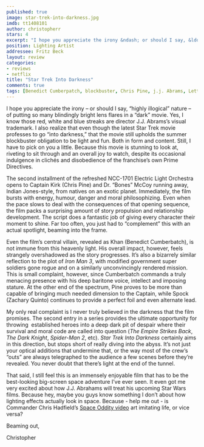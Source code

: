 ```yaml
---
published: true
image: star-trek-into-darkness.jpg
imdb: tt1408101
author: christopherr
stars: 4
excerpt: "I hope you appreciate the irony &ndash; or should I say, &ldquo;highly illogical&rdquo; nature &ndash; of putting so many blindingly bright lens flares in a &ldquo;dark&rdquo; movie. Yes, I know those red, white and blue streaks are director J.J. Abrams&rsquo;s visual trademark. I also realize that even though the latest Star Trek movie professes to go &ldquo;into darkness,&rdquo; that the movie still upholds the summer blockbuster obligation to be light and fun. Both in form and content. Still, I have to pick on you a little. Because this movie is stunning to look at, riveting to sit through and an overall joy to watch, despite its occasional indulgence in clich&eacute;s and disobedience of the franchise&#8217;s own Prime Directives."
position: Lighting Artist
addressee: Fritz Beck
layout: review
categories:
- reviews
- netflix
title: "Star Trek Into Darkness"
comments: true
tags: [Benedict Cumberpatch, blockbuster, Chris Pine, j.j. Abrams, Letters, Oscars 2014, sci-fi, Sequel, Star Trek, summer, Zachary Quinto]
---
```

<p>I hope you appreciate the irony &ndash; or should I say, &ldquo;highly illogical&rdquo; nature &ndash; of putting so many blindingly bright lens flares in a &ldquo;dark&rdquo; movie. Yes, I know those red, white and blue streaks are director J.J. Abrams&rsquo;s visual trademark. I also realize that even though the latest Star Trek movie professes to go &ldquo;into darkness,&rdquo; that the movie still upholds the summer blockbuster obligation to be light and fun. Both in form and content. Still, I have to pick on you a little. Because this movie is stunning to look at, riveting to sit through and an overall joy to watch, despite its occasional indulgence in clich&eacute;s and disobedience of the franchise&#8217;s own Prime Directives.</p>
<p>The second installment of the refreshed NCC-1701 Electric Light Orchestra opens to Captain Kirk (Chris Pine) and Dr. &ldquo;Bones&rdquo; McCoy running away, Indian Jones-style, from natives on an exotic planet. Immediately, the film bursts with energy, humour, danger and moral philosophizing. Even when the pace slows to deal with the consequences of that opening sequence, the film packs a surprising amount of story propulsion and relationship development. The script does a fantastic job of giving every character their moment to shine. Far too often, you just had to &ldquo;complement&rdquo; this with an actual spotlight, beaming into the frame.</p>
<p>Even the film&rsquo;s central villain, revealed as Khan (Benedict Cumberbatch), is not immune from this heavenly light. His overall impact, however, feels strangely overshadowed as the story progresses. It&rsquo;s also a bizarrely similar reflection to the plot of <em>Iron Man 3</em>, with modified government super soldiers gone rogue and on a similarly unconvincingly rendered mission. This is small complaint, however, since Cumberbatch commands a truly menacing presence with his deep baritone voice, intellect and imposing stature. At the other end of the spectrum, Pine proves to be more than capable of bringing much needed dimension to the Captain, while Spock (Zachary Quinto) continues to provide a perfect foil and even alternate lead.</p>
<p>My only real complaint is I never truly believed in the darkness that the film promises. The second entry in a series provides the ultimate opportunity for throwing &nbsp;established heroes into a deep dark pit of despair where their survival and moral code are called into question (<em>The Empire Strikes Back</em>, <em>The Dark Knight</em>, <em>Spider-Man 2</em>, etc). <em>Star Trek Into Darkness</em> certainly aims in this direction, but stops short of really diving into the abyss. It&rsquo;s not just your optical additions that undermine that, or the way most of the crew&rsquo;s &ldquo;outs&rdquo; are always telegraphed to the audience a few scenes before they&rsquo;re revealed. You never doubt that there&rsquo;s light at the end of the tunnel.</p>
<p>That said, I still feel this is an immensely enjoyable film that has to be the best-looking big-screen space adventure I&rsquo;ve ever seen. It even got me very excited about how J.J. Abrahams will treat his upcoming Star Wars films. Because hey, maybe you guys know something I don&rsquo;t about how lighting effects actually look in space. Because - help me out - is Commander Chris Hadfield&rsquo;s <a href="http://www.youtube.com/watch?v=KaOC9danxNo">Space Oddity video</a> art imitating life, or vice versa?&nbsp;</p>
<p>Beaming out,</p>
<p>Christopher</p>
